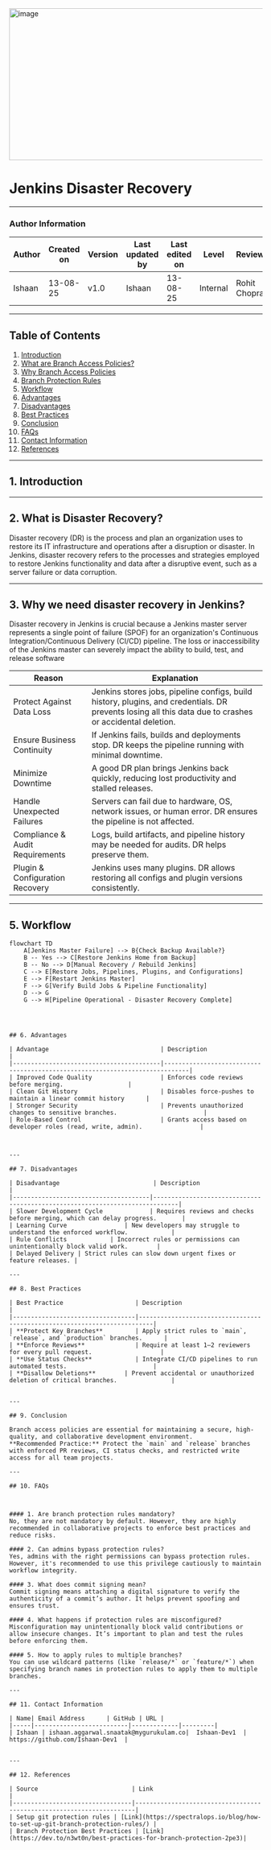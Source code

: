 

<img width="824" height="302" alt="image" src="https://github.com/user-attachments/assets/555bfaa7-565f-4428-9be7-76407f0474fa" />




# Jenkins Disaster Recovery

---

### Author Information

| **Author**   | **Created on** | **Version** | **Last updated by** | **Last edited on** | **Level** | **Reviewer**  |
|--------------|----------------|-------------|---------------------|--------------------|-----------|---------------|
| Ishaan    | 13-08-25    | v1.0  |  Ishaan  |13-08-25   | Internal    | Rohit Chopra    | 

---

## Table of Contents

1. [Introduction](#1-introduction)
2. [What are Branch Access Policies?](#2-what-are-branch-access-policies) 
3. [Why Branch Access Policies ](#3-why-branch-access-policies)  
4. [Branch Protection Rules](#4-branch-protection-rules)  
5. [Workflow](#5-workflow)
6. [Advantages](#6-advantages)  
7. [Disadvantages](#7-disadvantages)  
8. [Best Practices](#8-best-practices)  
9. [Conclusion](#9-conclusion)
10. [FAQs](#10-FAQs)  
11. [Contact Information](#11-contact-information)  
12. [References](#12-references)

---

## 1. Introduction


---
## 2. What is Disaster Recovery?
Disaster recovery (DR) is the process and plan an organization uses to restore its IT infrastructure and operations after a disruption or disaster.
In Jenkins, disaster recovery refers to the processes and strategies employed to restore Jenkins functionality and data after a disruptive event, such as a server failure or data corruption.


---

## 3. Why we need disaster recovery in Jenkins?

Disaster recovery in Jenkins is crucial because a Jenkins master server represents a single point of failure (SPOF) for an organization's Continuous Integration/Continuous Delivery (CI/CD) pipeline. The loss or inaccessibility of the Jenkins master can severely impact the ability to build, test, and release software


 | **Reason**                       | **Explanation**                                                                                  |
|----------------------------------|--------------------------------------------------------------------------------------------------|
| Protect Against Data Loss        | Jenkins stores jobs, pipeline configs, build history, plugins, and credentials. DR prevents losing all this data due to crashes or accidental deletion. |
| Ensure Business Continuity       | If Jenkins fails, builds and deployments stop. DR keeps the pipeline running with minimal downtime. |
| Minimize Downtime                | A good DR plan brings Jenkins back quickly, reducing lost productivity and stalled releases.    |
| Handle Unexpected Failures       | Servers can fail due to hardware, OS, network issues, or human error. DR ensures the pipeline is not affected. |
| Compliance & Audit Requirements  | Logs, build artifacts, and pipeline history may be needed for audits. DR helps preserve them.  |
| Plugin & Configuration Recovery  | Jenkins uses many plugins. DR allows restoring all configs and plugin versions consistently.    |




---





## 5. Workflow 


```mermaid
flowchart TD
    A[Jenkins Master Failure] --> B{Check Backup Available?}
    B -- Yes --> C[Restore Jenkins Home from Backup]
    B -- No --> D[Manual Recovery / Rebuild Jenkins]
    C --> E[Restore Jobs, Pipelines, Plugins, and Configurations]
    E --> F[Restart Jenkins Master]
    F --> G[Verify Build Jobs & Pipeline Functionality]
    D --> G
    G --> H[Pipeline Operational - Disaster Recovery Complete]

  
```



```

## 6. Advantages

| Advantage                               | Description                                                                 |
|-----------------------------------------|-----------------------------------------------------------------------------|
| Improved Code Quality                   | Enforces code reviews before merging.                  |
| Clean Git History                       | Disables force-pushes to maintain a linear commit history      |
| Stronger Security                       | Prevents unauthorized changes to sensitive branches.                        |
| Role-Based Control                      | Grants access based on developer roles (read, write, admin).                |



---

## 7. Disadvantages

| Disadvantage                          | Description                                                                 |
|--------------------------------------|-----------------------------------------------------------------------------|
| Slower Development Cycle             | Requires reviews and checks before merging, which can delay progress.       |
| Learning Curve                | New developers may struggle to understand the enforced workflow.            |
| Rule Conflicts            | Incorrect rules or permissions can unintentionally block valid work.        |
| Delayed Delivery | Strict rules can slow down urgent fixes or feature releases. |

---

## 8. Best Practices

| Best Practice                    | Description                                                              |
|----------------------------------|--------------------------------------------------------------------------|
| **Protect Key Branches**         | Apply strict rules to `main`, `release`, and `production` branches.      |
| **Enforce Reviews**              | Require at least 1–2 reviewers for every pull request.                   |
| **Use Status Checks**            | Integrate CI/CD pipelines to run automated tests.                        |
| **Disallow Deletions**        | Prevent accidental or unauthorized deletion of critical branches.               |


---

## 9. Conclusion

Branch access policies are essential for maintaining a secure, high-quality, and collaborative development environment. 
**Recommended Practice:** Protect the `main` and `release` branches with enforced PR reviews, CI status checks, and restricted write access for all team projects.

---

## 10. FAQs



#### 1. Are branch protection rules mandatory?
No, they are not mandatory by default. However, they are highly recommended in collaborative projects to enforce best practices and reduce risks.

#### 2. Can admins bypass protection rules?
Yes, admins with the right permissions can bypass protection rules. However, it's recommended to use this privilege cautiously to maintain workflow integrity.

#### 3. What does commit signing mean?
Commit signing means attaching a digital signature to verify the authenticity of a commit’s author. It helps prevent spoofing and ensures trust.

#### 4. What happens if protection rules are misconfigured?
Misconfiguration may unintentionally block valid contributions or allow insecure changes. It’s important to plan and test the rules before enforcing them.

#### 5. How to apply rules to multiple branches?
You can use wildcard patterns (like `release/*` or `feature/*`) when specifying branch names in protection rules to apply them to multiple branches.

---

## 11. Contact Information

| Name| Email Address      | GitHub | URL |
|-----|--------------------------|-------------|---------|
| Ishaan | ishaan.aggarwal.snaatak@mygurukulam.co|  Ishaan-Dev1  |   https://github.com/Ishaan-Dev1  |


---

## 12. References

| Source                          | Link                                                                 |
|---------------------------------|----------------------------------------------------------------------|
| Setup git protection rules | [Link](https://spectralops.io/blog/how-to-set-up-git-branch-protection-rules/) |
| Branch Protection Best Practices | [Link](https://dev.to/n3wt0n/best-practices-for-branch-protection-2pe3)|

